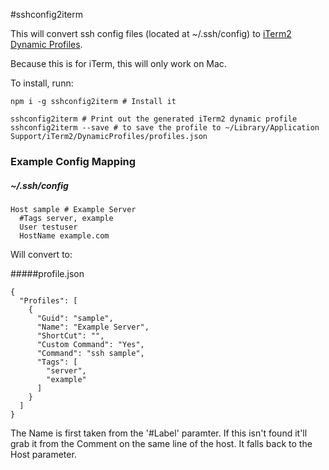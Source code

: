 #sshconfig2iterm

This will convert ssh config files (located at ~/.ssh/config) to [iTerm2 Dynamic Profiles](https://www.iterm2.com/dynamic-profiles.html).

Because this is for iTerm, this will only work on Mac.

To install, runn:
```
npm i -g sshconfig2iterm # Install it

sshconfig2iterm # Print out the generated iTerm2 dynamic profile
sshconfig2iterm --save # to save the profile to ~/Library/Application Support/iTerm2/DynamicProfiles/profiles.json
```

### Example Config Mapping

##### ~/.ssh/config
```
Host sample # Example Server
  #Tags server, example
  User testuser
  HostName example.com
```

Will convert to:

#####profile.json
```
{
  "Profiles": [
    {
      "Guid": "sample",
      "Name": "Example Server",
      "ShortCut": "",
      "Custom Command": "Yes",
      "Command": "ssh sample",
      "Tags": [
        "server",
        "example"
      ]
    }
  ]
}
```

The Name is first taken from the '#Label' paramter. If this isn't found it'll grab it from the Comment on the same line of the host. It falls back to the Host parameter.
